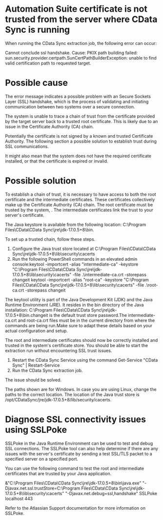 ﻿# Automation Suite certificate is not trusted from the server where CData Sync is running

When running the CData Sync extraction job, the following error can occur:

Cannot conclude ssl handshake. Cause: PKIX path building failed: sun.security.provider.certpath.SunCertPathBuilderException: unable to find valid certification path to requested target.

# Possible cause

The error message indicates a possible problem with an Secure Sockets Layer (SSL) handshake, which is the process of validating and initiating communication between two systems over a secure connection.

The system is unable to trace a chain of trust from the certificate provided by the target server back to a trusted root certificate. This is likely due to an issue in the Certificate Authority (CA) chain.

Potentially the certificate is not signed by a known and trusted Certificate Authority. The following section a possible solution to establish trust during SSL communications.

It might also mean that the system does not have the required certificate installed, or that the certificate is expired or invalid.

# Possible solution

To establish a chain of trust, it is necessary to have access to both the root certificate and the intermediate certificates. These certificates collectively make up the Certificate Authority (CA) chain. The root certificate must be trusted by the system, . The intermediate certificates link the trust to your server's certificate.

The Java keystore is available from the following location: C:\Program Files\CData\CData Sync\jre\jdk-17.0.5+8\bin.

To set up a trusted chain, follow these steps.

1. Configure the Java trust store located at C:\Program Files\CData\CData Sync\jre\jdk-17.0.5+8\lib\security\cacerts
2. Run the following PowerShell commands in an elevated admin console:keytool -importcert -alias "intermediate-ca" -keystore "C:\Program Files\CData\CData Sync\jre\jdk-17.0.5+8\lib\security\cacerts" -file .\intermediate-ca.crt -storepass changeit keytool -importcert -alias "root-ca" -keystore "C:\Program Files\CData\CData Sync\jre\jdk-17.0.5+8\lib\security\cacerts" -file .\root-ca.crt -storepass changeit

The keytool utility is part of the Java Development Kit (JDK) and the Java Runtime Environment (JRE). It resides in the bin directory of the Java installation: C:\Program Files\CData\CData Sync\jre\jdk-17.0.5+8\bin.changeit is the default trust store password.The intermediate-ca.crt and root-ca.crt files must be in the current directory from where the commands are being run.Make sure to adapt these details based on your actual configuration and setup.

The root and intermediate certificates should now be correctly installed and trusted in the system's certificate store. You should be able to start the extraction run without encountering SSL trust issues.

1. Restart the CData Sync Service using the command Get-Service "CData Sync" | Restart-Service
2. Run the CData Sync extraction job.

The issue should be solved.

The paths shown are for Windows. In case you are using Linux, change the paths to the correct location. The location of the Java trust store is /opt/CDataSync/jre/jdk-17.0.5+8/lib/security/cacerts.

# Diagnose SSL connectivity issues using SSLPoke

SSLPoke in the Java Runtime Environment can be used to test and debug SSL connections. The SSLPoke tool can also help determine if there are any issues with the server's certificate by sending a test SSL/TLS packet to a specified server on a specified port.

You can use the following command to test the root and intermediate certificates that are trusted by your Java application.

&"C:\Program Files\CData\CData Sync\jre\jdk-17.0.5+8\bin\java.exe" "-Djavax.net.ssl.trustStore=C:\Program Files\CData\CData Sync\jre\jdk-17.0.5+8\lib\security\cacerts" "-Djavax.net.debug=ssl,handshake" SSLPoke localhost 443

Refer to the Atlassian Support documentation for more information on SSLPoke.
